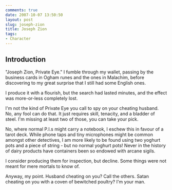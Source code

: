 ```yaml
---
comments: true
date: 2007-10-07 13:50:50
layout: post
slug: joseph-zion
title: Joseph Zion
tags:
- Character
---
```


<div>
<h2>Introduction</h2>
<p>"Joseph Zion, Private Eye."  I fumble through my wallet, passing by the business cards in Ogham runes and the ones in Malachim, before discovering to my great surprise that I still had some English ones.</p>
<p>I produce it with a flourish, but the search had lasted minutes, and the effect was more-or-less completely lost.</p>
<p>I&#039;m not the kind of Private Eye you call to spy on your cheating husband.  No, any fool can do that.  It just requires skill, tenacity, and a bladder of steel.  I&#039;m missing at least two of those, you can take your pick.</p>
<p>No, where normal P.I.s might carry a notebook, I eschew this in favour of a tarot deck.  While phone taps and tiny microphones might be common amongst other detectives, I am more likely to be found using two yoghurt pots and a piece of string - but no normal yoghurt pots! Never in the history of dairy products have containers been so endowed with arcane sigils.</p>
<p>I consider producing them for inspection, but decline.  Some things were not meant for mere mortals to know of.</p>
<p>Anyway, my point.  Husband cheating on you?  Call the others.  Satan cheating on you with a coven of bewitched poultry?  I&#039;m your man.</p>
</div>
